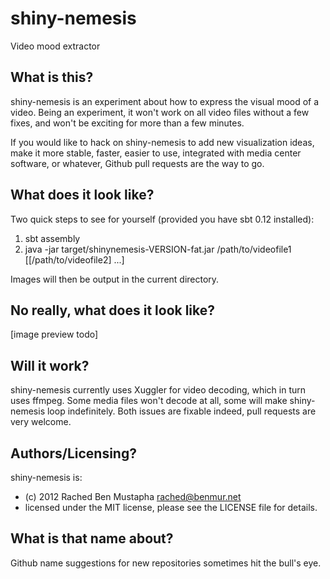 shiny-nemesis
=============

Video mood extractor

What is this?
-------------

shiny-nemesis is an experiment about how to express the visual mood of a video. Being an experiment, it won't work on all video files without a few fixes, and won't be exciting for more than a few minutes.

If you would like to hack on shiny-nemesis to add new visualization ideas, make it more stable, faster, easier to use, integrated with media center software, or whatever, Github pull requests are the way to go.

What does it look like?
----------------------

Two quick steps to see for yourself (provided you have sbt 0.12 installed):

1. sbt assembly
2. java -jar target/shinynemesis-VERSION-fat.jar /path/to/videofile1 [[/path/to/videofile2] ...]

Images will then be output in the current directory.

No really, what does it look like?
---------------------------------

[image preview todo]

Will it work?
-------------

shiny-nemesis currently uses Xuggler for video decoding, which in turn uses ffmpeg. Some media files won't decode at all, some will make shiny-nemesis loop indefinitely. Both issues are fixable indeed, pull requests are very welcome.

Authors/Licensing?
------------------

shiny-nemesis is:

- (c) 2012 Rached Ben Mustapha <rached@benmur.net>
- licensed under the MIT license, please see the LICENSE file for details.

What is that name about?
------------------------

Github name suggestions for new repositories sometimes hit the bull's eye.

